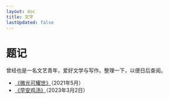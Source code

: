 ```yaml
---
layout: doc
title: 文字
lastUpdated: false
---
```


# 题记
曾经也是一名文艺青年，爱好文学与写作。整理一下，以便日后查阅。

* [《微光可耀世》](https://mp.weixin.qq.com/s/yb-iJBAhsaGZ_rbnfCkymA)（2021年5月）
* [《早安鸡汤》](/write/20230302)（2023年3月2日）